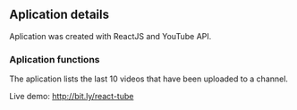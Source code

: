 ## Aplication details

Aplication was created with ReactJS and YouTube API.

### Aplication functions

The aplication lists the last 10 videos that have been uploaded to a channel.

Live demo: http://bit.ly/react-tube
